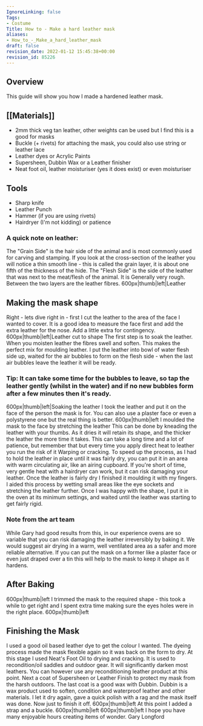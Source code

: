 ```yaml
---
IgnoreLinking: false
Tags:
- Costume
Title: How to - Make a hard leather mask
aliases:
- How_to_-_Make_a_hard_leather_mask
draft: false
revision_date: 2022-01-12 15:45:38+00:00
revision_id: 85226
---
```


## Overview
This guide will show you how I made a hardened leather mask. 
## [[Materials]]
* 2mm thick veg tan leather, other weights can be used but I find this is a good for masks 
* Buckle (+ rivets) for attaching the mask, you could also use string or leather lace 
* Leather dyes or Acrylic Paints 
* Supersheen, Dubbin Wax or a Leather finisher 
* Neat foot oil, leather moisturiser (yes it does exist) or even moisturiser
## Tools
* Sharp knife 
* Leather Punch 
* Hammer (if you are using rivets)  
* Hairdryer (I'm not kidding) or patience 
### A quick note on leather:
The "Grain Side" is the hair side of the animal and is most commonly used for carving and stamping. If you look at the cross-section of the leather you will notice a thin smooth line - this is called the grain layer, it is about one fifth of the thickness of the hide. The "Flesh Side" is the side of the leather that was next to the meat/flesh of the animal. It is Generally very rough. Between the two layers are the leather fibres. 
600px|thumb|left|Leather
## Making the mask shape
Right - lets dive right in - first I cut the leather to the area of the face I wanted to cover. It is a good idea to measure the face first and add the extra leather for the nose. Add a little extra for contingency. 
600px|thumb|left|Leather cut to shape 
The first step is to soak the leather. When you moisten leather the fibres swell and soften. This makes the perfect mix for moulding leather. I put 
the leather into bowl of water flesh side up, waited for the air bubbles to  form on the flesh side -  when the last air bubbles leave the leather it will be ready. 
### Tip: It can take some time for the bubbles to leave, so tap the leather gently (whilst in the water) and if no new bubbles form after a few minutes then it's ready.
600px|thumb|left|Soaking the leather 
I took the leather and put it on the face of the person the mask is for. You can also use a plaster face or even a polystyrene one but the real thing is better. 
600px|thumb|left 
I moulded the mask to the face by stretching the leather This can be done by kneading the leather with your thumbs. As it dries it will retain its shape, and the thicker the leather the more time it takes. This can take a long time and a lot of patience, but remember that but every time you apply direct heat to leather you run the risk of it Warping or cracking. To speed up the process, as I had to hold the leather in place 
until it was fairly dry, you can put it in an area with warm circulating air, like an airing cupboard. If you're short of time, very gentle heat with a hairdryer can work, but it can risk damaging your leather. 
Once the leather is fairly dry I finished it moulding it with my fingers. I aided this process by wetting small areas like the eye sockets and stretching 
the leather further. 
Once I was happy with the shape, I put it in the oven at its minimum settings, and waited until the leather was starting to get fairly rigid.
### Note from the art team
While Gary had good results from this, in our experience ovens are so variable that you can risk damaging the leather irreversibly by baking it. We would suggest air drying in a warm, well ventilated area as a safer and more reliable alternative.
If you can put the mask on a former like a plaster face or even just draped over a tin this will help to the mask to keep it shape as it hardens.
## After Baking
600px|thumb|left 
I trimmed the mask to the required shape - this took a while to get right and I spent extra time making sure the eyes holes were in the right place. 
600px|thumb|left
## Finishing the Mask
I used a good oil based leather dye to get the colour I wanted. The dyeing process made the mask flexible again so it was back on the form to dry. 
At this stage I used Neat's Foot Oil to drying and cracking. It is used to recondition/oil saddles and outdoor gear. It will significantly darken most 
leathers. You can however use any reconditioning leather product at this point. 
Next a coat of Supersheen or Leather Finish to protect my mask from the harsh outdoors. The last coat is a good wax with Dubbin. Dubbin is a wax product used to soften, condition and waterproof leather and other materials. I let it dry again, gave a quick polish with a rag and the mask itself was done. Now just to finish it off. 
600px|thumb|left 
At this point I added a strap and a buckle. 
600px|thumb|left 
600px|thumb|left 
I hope you have many enjoyable hours creating items of wonder. 
Gary Longford